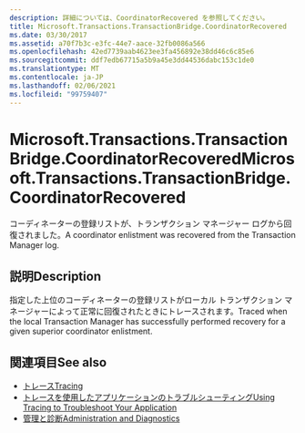 ```yaml
---
description: 詳細については、CoordinatorRecovered を参照してください。
title: Microsoft.Transactions.TransactionBridge.CoordinatorRecovered
ms.date: 03/30/2017
ms.assetid: a70f7b3c-e3fc-44e7-aace-32fb0086a566
ms.openlocfilehash: 42ed7739aab4623ee3fa456892e38dd46c6c85e6
ms.sourcegitcommit: ddf7edb67715a5b9a45e3dd44536dabc153c1de0
ms.translationtype: MT
ms.contentlocale: ja-JP
ms.lasthandoff: 02/06/2021
ms.locfileid: "99759407"
---
```

# <a name="microsofttransactionstransactionbridgecoordinatorrecovered"></a><span data-ttu-id="7515c-103">Microsoft.Transactions.TransactionBridge.CoordinatorRecovered</span><span class="sxs-lookup"><span data-stu-id="7515c-103">Microsoft.Transactions.TransactionBridge.CoordinatorRecovered</span></span>

<span data-ttu-id="7515c-104">コーディネーターの登録リストが、トランザクション マネージャー ログから回復されました。</span><span class="sxs-lookup"><span data-stu-id="7515c-104">A coordinator enlistment was recovered from the Transaction Manager log.</span></span>  
  
## <a name="description"></a><span data-ttu-id="7515c-105">説明</span><span class="sxs-lookup"><span data-stu-id="7515c-105">Description</span></span>  

 <span data-ttu-id="7515c-106">指定した上位のコーディネーターの登録リストがローカル トランザクション マネージャーによって正常に回復されたときにトレースされます。</span><span class="sxs-lookup"><span data-stu-id="7515c-106">Traced when the local Transaction Manager has successfully performed recovery for a given superior coordinator enlistment.</span></span>  
  
## <a name="see-also"></a><span data-ttu-id="7515c-107">関連項目</span><span class="sxs-lookup"><span data-stu-id="7515c-107">See also</span></span>

- [<span data-ttu-id="7515c-108">トレース</span><span class="sxs-lookup"><span data-stu-id="7515c-108">Tracing</span></span>](index.md)
- [<span data-ttu-id="7515c-109">トレースを使用したアプリケーションのトラブルシューティング</span><span class="sxs-lookup"><span data-stu-id="7515c-109">Using Tracing to Troubleshoot Your Application</span></span>](using-tracing-to-troubleshoot-your-application.md)
- [<span data-ttu-id="7515c-110">管理と診断</span><span class="sxs-lookup"><span data-stu-id="7515c-110">Administration and Diagnostics</span></span>](../index.md)
